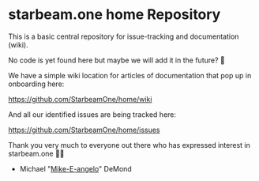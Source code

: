# starbeam.one home Repository

This is a basic central repository for issue-tracking and documentation (wiki).

No code is yet found here but maybe we will add it in the future? 🤔

We have a simple wiki location for articles of documentation that pop up in onboarding here:

https://github.com/StarbeamOne/home/wiki

And all our identified issues are being tracked here:

https://github.com/StarbeamOne/home/issues

Thank you very much to everyone out there who has expressed interest in starbeam.one 🙏🌟
- Michael "[Mike-E-angelo](https://github.com/mike-e-angelo)" DeMond
